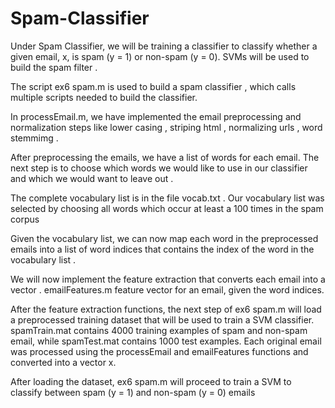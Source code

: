 # Spam-Classifier
Under Spam Classifier, we will be training a classifier to classify whether a given email, x, is
spam (y = 1) or non-spam (y = 0). SVMs will be used to build the spam filter .

The script ex6 spam.m is used to build a spam classifier , which calls multiple scripts needed to build the classifier.

In processEmail.m, we have implemented the email preprocessing and normalization steps like lower casing , striping html , normalizing urls , word stemmimg .

After preprocessing the emails, we have a list of words for
each email. The next step is to choose which words we would like to use in
our classifier and which we would want to leave out . 

The complete vocabulary list is in the file
vocab.txt . Our vocabulary list was selected
by choosing all words which occur at least a 100 times in the spam corpus

Given the vocabulary list, we can now map each word in the preprocessed
emails into a list of word indices that contains the index
of the word in the vocabulary list .

We will now implement the feature extraction that converts each email into
a vector .  emailFeatures.m feature vector for an email, given the word indices.

After the feature extraction functions, the next step of
ex6 spam.m will load a preprocessed training dataset that will be used to train
a SVM classifier. spamTrain.mat contains 4000 training examples of spam
and non-spam email, while spamTest.mat contains 1000 test examples. Each
original email was processed using the processEmail and emailFeatures
functions and converted into a vector x.

After loading the dataset, ex6 spam.m will proceed to train a SVM to
classify between spam (y = 1) and non-spam (y = 0) emails
